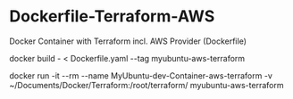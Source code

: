 # Dockerfile-Terraform-AWS
Docker Container with Terraform incl. AWS Provider (Dockerfile)

docker build - < Dockerfile.yaml --tag myubuntu-aws-terraform

docker run -it --rm --name MyUbuntu-dev-Container-aws-terraform -v ~/Documents/Docker/Terraform:/root/terraform/ myubuntu-aws-terraform

